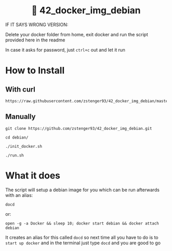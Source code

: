 <h1 align=center>📖 42_docker_img_debian</h1>

IF IT SAYS WRONG VERSION:

Delete your docker folder from home, exit docker and run the script provided here in the readme

In case it asks for password, just `ctrl+c` out and let it run

# How to Install

## With curl

```
https://raw.githubusercontent.com/zstenger93/42_docker_img_debian/master/setup_docker.sh)
```

## Manually

```
git clone https://github.com/zstenger93/42_docker_img_debian.git
```
```
cd debian/
```
```
./init_docker.sh
```
```
./run.sh
```

# What it does
The script will setup a debian image for you which can be run afterwards with an alias:

```
docd
```

or:

```
open -g -a Docker && sleep 10; docker start debian && docker attach debian
```
It creates an alias for this called `docd` so next time all you have to do is to
`start up docker` and in the terminal just type `docd` and you are good to go
